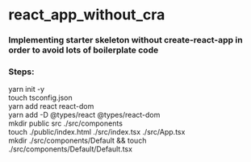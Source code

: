 # react_app_without_cra

### Implementing starter skeleton without create-react-app in order to avoid lots of boilerplate code

### Steps:

yarn init -y <br>
touch tsconfig.json <br>
yarn add react react-dom <br>
yarn add -D @types/react @types/react-dom <br>
mkdir public src ./src/components <br>
touch ./public/index.html ./src/index.tsx ./src/App.tsx <br>
mkdir ./src/components/Default && touch ./src/components/Default/Default.tsx <br>
